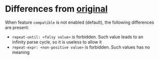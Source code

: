 
Differences from [original]
===========================
When feature `compatible` is not enabled (default), the following differences are present:

- `repeat-until: <falsy value>` is forbidden. Such value leads to an infinity parse
  cycle, so it is useless to allow it
- `repeat-expr: <non-positive value>` is forbidden. Such values has no meaning

[original]: https://github.com/kaitai-io/kaitai_struct_compiler
